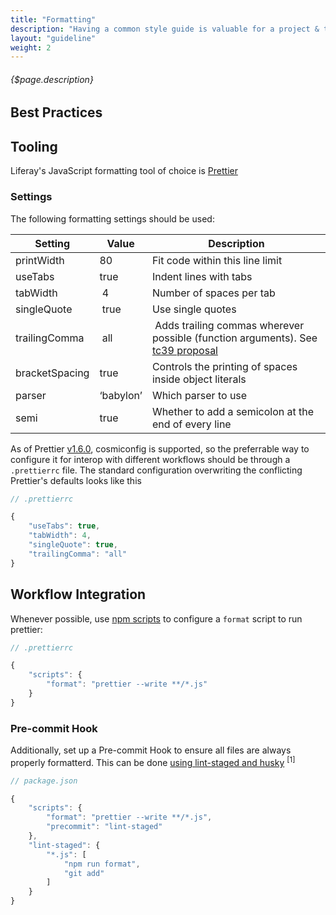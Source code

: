 ```yaml
---
title: "Formatting"
description: "Having a common style guide is valuable for a project & team but getting there is a very painful and unrewarding process."
layout: "guideline"
weight: 2
---
```


###### {$page.description}

<article id="1">

## Best Practices

</article>

<article id="2">

## Tooling

Liferay's JavaScript formatting tool of choice is [Prettier](https://prettier.io/)

### Settings 

The following formatting settings should be used:

| Setting | Value | Description |
| --- | --- | --- |
| printWidth | 80 | Fit code within this line limit |
| useTabs | true | Indent lines with tabs |
| tabWidth | 4 | Number of spaces per tab |
| singleQuote | true | Use single quotes |
| trailingComma | all | Adds trailing commas wherever possible (function arguments). See [tc39 proposal](https://github.com/tc39/proposal-trailing-function-commas) |
| bracketSpacing | true | Controls the printing of spaces inside object literals |
| parser | ‘babylon’ | Which parser to use |
| semi | true | Whether to add a semicolon at the end of every line |

As of Prettier [v1.6.0](https://github.com/prettier/prettier/releases/tag/1.6.0), cosmiconfig is supported, so the preferrable way to configure it for interop with different workflows should be through a `.prettierrc` file. The standard configuration overwriting the conflicting Prettier's defaults looks like this

```javascript
// .prettierrc

{
	"useTabs": true,
	"tabWidth": 4,
	"singleQuote": true, 
	"trailingComma": "all"
}
```

</article>

<article id="4">

## Workflow Integration 

Whenever possible, use [npm scripts](https://docs.npmjs.com/cli/run-script) to configure a `format` script to run prettier:

```javascript
// .prettierrc

{
    "scripts": {
        "format": "prettier --write **/*.js"
    }
}
```

### Pre-commit Hook

Additionally, set up a Pre-commit Hook to ensure all files are always properly formatterd. This can be done [using lint-staged and husky](https://prettier.io/docs/en/usage.html#option-1-lint-staged-https-githubcom-okonet-lint-staged) <sup>[1]</sup>

```javascript
// package.json

{
    "scripts": {
        "format": "prettier --write **/*.js",
        "precommit": "lint-staged"
    },
    "lint-staged": {
        "*.js": [
            "npm run format",
            "git add"
        ]
    }
}
```

</article>
